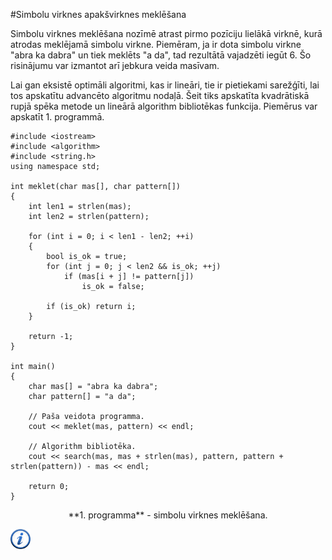 #Simbolu virknes apakšvirknes meklēšana

Simbolu virknes meklēšana nozīmē atrast pirmo pozīciju lielākā virknē, kurā atrodas meklējamā simbolu virkne. Piemēram, ja ir dota simbolu virkne "abra ka dabra" un tiek meklēts "a da", tad rezultātā vajadzēti iegūt 6. Šo risinājumu var izmantot arī jebkura veida masīvam.

Lai gan eksistē optimāli algoritmi, kas ir lineāri, tie ir pietiekami sarežģīti, lai tos apskatītu advancēto algoritmu nodaļā. Šeit tiks apskatīta kvadrātiskā rupjā spēka metode un lineārā algorithm bibliotēkas funkcija. Piemērus var apskatīt 1. programmā.

```
#include <iostream>
#include <algorithm>
#include <string.h>
using namespace std;

int meklet(char mas[], char pattern[])
{
    int len1 = strlen(mas);
    int len2 = strlen(pattern);

    for (int i = 0; i < len1 - len2; ++i)
    {
        bool is_ok = true;
        for (int j = 0; j < len2 && is_ok; ++j)
            if (mas[i + j] != pattern[j])
                is_ok = false;

        if (is_ok) return i;
    }

    return -1;
}

int main()
{
    char mas[] = "abra ka dabra";
    char pattern[] = "a da";

    // Paša veidota programma.
    cout << meklet(mas, pattern) << endl;

    // Algorithm bibliotēka.
    cout << search(mas, mas + strlen(mas), pattern, pattern + strlen(pattern)) - mas << endl;

    return 0;
}
```

<center>**1. programma** - simbolu virknes meklēšana.</center>

<a href="http://www.cplusplus.com/reference/algorithm/" target="_blank">![Vairāk informācija](/media/theory/information.png)</a>